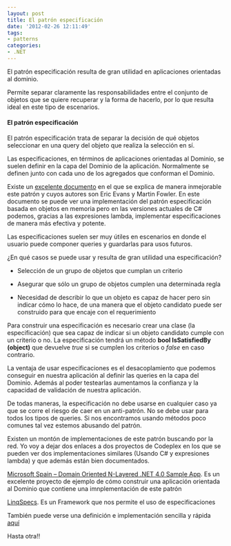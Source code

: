 ```yaml
---
layout: post
title: El patrón especificación
date: '2012-02-26 12:11:49'
tags:
- patterns
categories:
- .NET
---
```


El patrón especificación resulta de gran utilidad en aplicaciones orientadas al dominio.

Permite separar claramente las responsabilidades entre el conjunto de objetos que se quiere recuperar y la forma de hacerlo, por lo que resulta ideal en este tipo de escenarios.

#### El patrón especificación

El patrón especificación trata de separar la decisión de qué objetos seleccionar en una query del objeto que realiza la selección en sí.

Las especificaciones, en términos de aplicaciones orientadas al Dominio, se suelen definir en la capa del Dominio de la aplicación. Normalmente se definen junto con cada uno de los agregados que conforman el Dominio.

Existe un [excelente documento](http://martinfowler.com/apsupp/spec.pdf "El patrón especificación") en el que se explica de manera inmejorable este patrón y cuyos autores son Eric Evans y Martin Fowler. En este documento se puede ver una implementación del patrón especificación basada en objetos en memoria pero en las versiones actuales de C# podemos, gracias a las expresiones lambda, implementar especificaciones de manera más efectiva y potente.

Las especificaciones suelen ser muy útiles en escenarios en donde el usuario puede componer queries y guardarlas para usos futuros.

¿En qué casos se puede usar y resulta de gran utilidad una especificación?

- Selección de un grupo de objetos que cumplan un criterio  

- Asegurar que sólo un grupo de objetos cumplen una determinada regla  

- Necesidad de describir lo que un objeto es capaz de hacer pero sin indicar cómo lo hace, de una manera que el objeto candidato puede ser construido para que encaje con el requerimiento  
 
Para construir una especificación es necesario crear una clase (la especificación) que sea capaz de indicar si un objeto candidato cumple con un criterio o no. La especificación tendrá un método **bool IsSatisfiedBy (object)** que devuelve *true* si se cumplen los criterios o *false* en caso contrario.

La ventaja de usar especificaciones es el desacoplamiento que podemos conseguir en nuestra aplicación al definir las queries en la capa del Dominio. Además al poder testearlas aumentamos la confianza y la capacidad de validación de nuestra aplicación.

De todas maneras, la especificación no debe usarse en cualquier caso ya que se corre el riesgo de caer en un anti-patrón. No se debe usar para todos los tipos de queries. Si nos encontramos usando métodos poco comunes tal vez estemos abusando del patrón.   


Existen un montón de implementaciones de este patrón buscando por la red. Yo voy a dejar dos enlaces a dos proyectos de Codeplex en los que se pueden ver dos implementaciones similares (Usando C# y expresiones lambda) y que además están bien documentados.

[Microsoft Spain – Domain Oriented N-Layered .NET 4.0 Sample App](http://microsoftnlayerapp.codeplex.com/ "Aplicación de ejemplo de una arquitectura orientada al Dominio"). Es un excelente proyecto de ejemplo de cómo construir una aplicación orientada al Dominio que contiene una imnplementación de este patrón  

[LinqSpecs](http://linqspecs.codeplex.com/ "Framework que implementa el patrón especificación"). Es un Framework que nos permite el uso de especificaciones  

También puede verse una definición e implementación sencilla y rápida [aquí](http://en.wikipedia.org/wiki/Specification_pattern "El patrón especificación")

Hasta otra!!  


